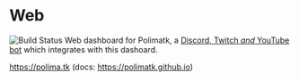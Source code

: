 # Web
![Build Status](https://github.com/Polimatk/Web/actions/workflows/test.yml/badge.svg)
Web dashboard for Polimatk, a [Discord, Twitch *and* YouTube bot](https://github.com/Polimatk/Bot) which integrates with this dashoard.

https://polima.tk (docs: https://polimatk.github.io)
